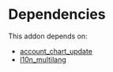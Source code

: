 # Dependencies

This addon depends on:

- [account_chart_update](https://github.com/bringout/oca-financial)
- [l10n_multilang](https://github.com/bringout/oca-ocb-l10n_me-africa/tree/74d0dbb78d55fb8ba7d1ca9dcea25c84c78a5416/odoo-bringout-oca-ocb-l10n_multilang)
